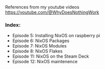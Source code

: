 References from my youtube videos https://youtube.com/@WhyDoesNothingWork


### Index:

 - Episode 5: Installing NixOS on raspberry pi 
 - Episode 6: NixOS Packages
 - Episode 7: NixOS Modules
 - Episode 8: NixOS Flakes
 - Episode 11: NixOS on the Steam Deck
 - Episode 12: NixOS maintenence
